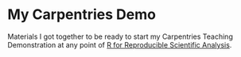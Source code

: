 # My Carpentries Demo

Materials I got together to be ready to start my Carpentries Teaching Demonstration at any point of [R for Reproducible Scientific Analysis](https://swcarpentry.github.io/r-novice-gapminder/).
